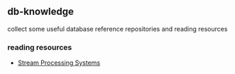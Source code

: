 ## db-knowledge

collect some useful database reference repositories and reading resources


### reading resources

- [Stream Processing Systems](https://github.com/ShuhaoZhangTony/StreamProcessing_ReadingList)